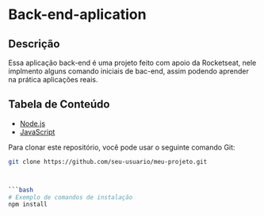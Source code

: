# Back-end-aplication

## Descrição
Essa aplicação back-end é uma projeto feito com apoio da Rocketseat, nele implmento alguns comando iniciais de bac-end, assim podendo aprender na prática aplicações reais.

## Tabela de Conteúdo
- [Node.js](#tecnologias)
- [JavaScript](#tecnologias)

Para clonar este repositório, você pode usar o seguinte comando Git:

```bash
git clone https://github.com/seu-usuario/meu-projeto.git



```bash
# Exemplo de comandos de instalação
npm install


